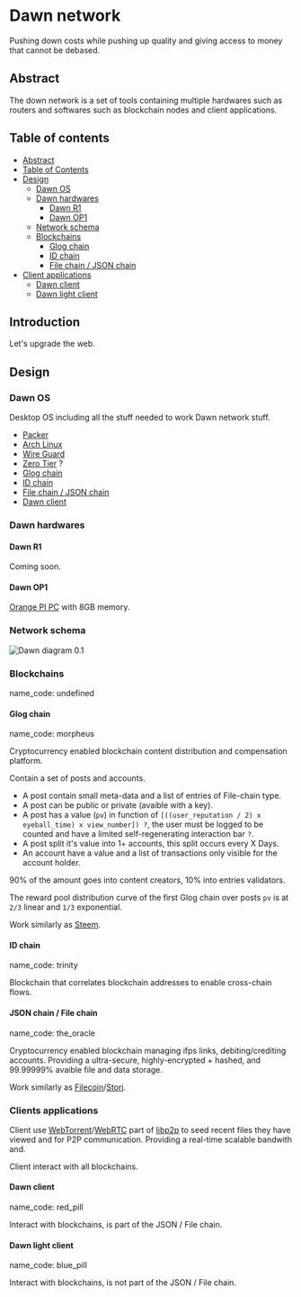 # Dawn network

Pushing down costs while pushing up quality and giving access to money that cannot be debased.

<span class="Pushing down the deep state while pushing up humanity"></span>

## Abstract

The down network is a set of tools containing multiple hardwares such as routers and softwares such as blockchain nodes and client applications.

## Table of contents

* [Abstract](#abstract)
* [Table of Contents](#table-of-contents)
* [Design](#design)
  * [Dawn OS](#dawn-os)
  * [Dawn hardwares](#dawn-hardwares)
    * [Dawn R1](#dawn-r1)
    * [Dawn OP1](#dawn-r1)
  * [Network schema](#network-schema)
  * [Blockchains](#blockchains)
    * [Glog chain](#glog-chain)
    * [ID chain](#id-chain)
    * [File chain / JSON chain](#file-chain-/-json-chain)
 * [Client applications](#client-applications)
   * [Dawn client](#dawn-client)
   * [Dawn light client](#dawn-light-client)


## Introduction

Let's upgrade the web.

## Design

### Dawn OS

Desktop OS including all the stuff needed to work Dawn network stuff.

 * [Packer](https://www.packer.io/)
 * [Arch Linux](https://www.archlinux.org/)
 * [Wire Guard](https://www.wireguard.io/)
 * [Zero Tier](https://www.zerotier.com/) ?
 * [Glog chain](#glog-chain)
 * [ID chain](#id-chain)
 * [File chain / JSON chain](#file-chain-/-json-chain)   
 * [Dawn client](#dawn-client)

### Dawn hardwares

#### Dawn R1

Coming soon.

#### Dawn OP1

[Orange PI PC](http://www.orangepi.org/orangepipc/) with 8GB memory.

### Network schema

![Dawn diagram 0.1](https://github.com/dawn-network/white-paper/blob/master/images/Dawn_diagram.png?raw=true)

### Blockchains

name_code: undefined

#### Glog chain

name_code: morpheus

Cryptocurrency enabled blockchain content distribution and compensation platform.

Contain a set of posts and accounts.

 * A post contain small meta-data and a list of entries of File-chain type.
 * A post can be public or private (avaible with a key).
 * A post has a value (`pv`) in function of `[((user_reputation / 2) x eyeball_time) x view_number]) ?`, the user must be logged to be counted and have a limited self-regenerating interaction bar `?`.
 * A post split it's value into 1+ accounts, this split occurs every X Days.
 * An account have a value and a list of transactions only visible for the account holder.

90% of the amount goes into content creators, 10% into entries validators.

The reward pool distribution curve of the first Glog chain over posts `pv` is at `2/3` linear and `1/3` exponential.

Work similarly as [Steem](https://steem.io).

#### ID chain

name_code: trinity

Blockchain that correlates blockchain addresses to enable cross-chain flows.

#### JSON chain / File chain

name_code: the_oracle

Cryptocurrency enabled blockchain managing ifps links, debiting/crediting accounts. Providing a ultra-secure, highly-encrypted + hashed, and 99.99999% avaible file and data storage.

Work similarly as [Filecoin](http://filecoin.io/)/[Storj](https://storj.io/).

### Clients applications

Client use [WebTorrent](https://webtorrent.io/)/[WebRTC](https://webrtc.org/) part of [libp2p](https://github.com/libp2p/libp2p) to seed recent files they have viewed and for P2P communication. Providing a real-time scalable bandwith and.

Client interact with all blockchains.

#### Dawn client

name_code: red_pill

Interact with blockchains, is part of the JSON / File chain.

#### Dawn light client

name_code: blue_pill

Interact with blockchains, is not part of the JSON / File chain.

